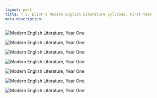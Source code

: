 ```yaml
--- 
layout: post
title: T.S. Eliot's Modern English Literature Syllabus, First Year
meta-description: 
--- 
```


<p><img class="full" src="/images/Eliot_Southall_syllabus_1_1.jpg" alt="Modern English Literature, Year One"></p>
<p><img class="full" src="/images/Eliot_Southall_syllabus_1_2.jpg" alt="Modern English Literature, Year One"></p>
<p><img class="full" src="/images/Eliot_Southall_syllabus_1_3.jpg" alt="Modern English Literature, Year One"></p>
<p><img class="full" src="/images/Eliot_Southall_syllabus_1_4.jpg" alt="Modern English Literature, Year One"></p>
<p><img class="full" src="/images/Eliot_Southall_syllabus_1_5.jpg" alt="Modern English Literature, Year One"></p>
<p><img class="full" src="/images/Eliot_Southall_syllabus_1_6.jpg" alt="Modern English Literature, Year One"></p>
<p><img class="full" src="/images/Eliot_Southall_syllabus_1_7.jpg" alt="Modern English Literature, Year One"></p>
